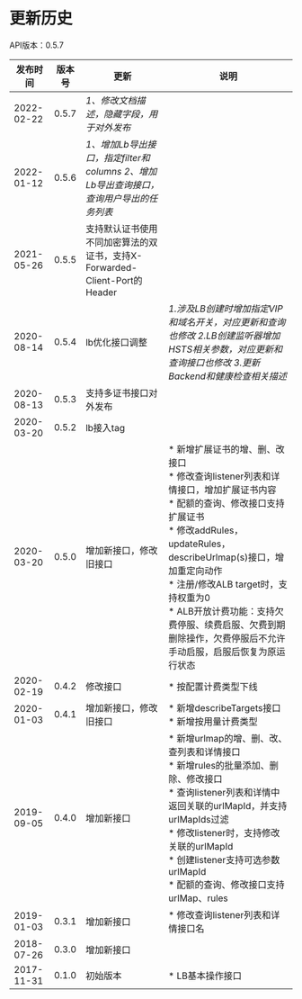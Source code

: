 # 更新历史 #
API版本：0.5.7

|发布时间|版本号|更新|说明|
|---|---|---|---|
|2022-02-22|0.5.7|*1、修改文档描述，隐藏字段，用于对外发布*||
|2022-01-12|0.5.6|*1、增加Lb导出接口，指定filter和columns 2、增加Lb导出查询接口，查询用户导出的任务列表*||
|2021-05-26|0.5.5|支持默认证书使用不同加密算法的双证书，支持X-Forwarded-Client-Port的Header||
|2020-08-14|0.5.4|lb优化接口调整|*1.涉及LB创建时增加指定VIP和域名开关，对应更新和查询也修改 2.LB创建监听器增加HSTS相关参数，对应更新和查询接口也修改 3.更新Backend和健康检查相关描述*|
|2020-08-13|0.5.3|支持多证书接口对外发布||
|2020-03-20|0.5.2|lb接入tag||
|2020-03-20|0.5.0|增加新接口，修改旧接口|* 新增扩展证书的增、删、改接口<br>* 修改查询listener列表和详情接口，增加扩展证书内容<br>* 配额的查询、修改接口支持扩展证书<br>* 修改addRules，updateRules，describeUrlmap(s)接口，增加重定向动作<br>* 注册/修改ALB target时，支持权重为0<br>* ALB开放计费功能：支持欠费停服、续费启服、欠费到期删除操作，欠费停服后不允许手动启服，启服后恢复为原运行状态|
|2020-02-19|0.4.2|修改接口|* 按配置计费类型下线|
|2020-01-03|0.4.1|增加新接口，修改旧接口|* 新增describeTargets接口<br>* 新增按用量计费类型|
|2019-09-05|0.4.0|增加新接口|* 新增urlmap的增、删、改、查列表和详情接口<br>* 新增rules的批量添加、删除、修改接口 <br>* 查询listener列表和详情中返回关联的urlMapId，并支持urlMapIds过滤<br>* 修改listener时，支持修改关联的urlMapId<br>* 创建listener支持可选参数urlMapId<br>* 配额的查询、修改接口支持urlMap、rules|
|2019-01-03|0.3.1|增加新接口|* 修改查询listener列表和详情接口名|
|2018-07-26|0.3.0|增加新接口||
|2017-11-31|0.1.0|初始版本|* LB基本操作接口|
